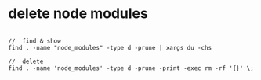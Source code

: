 # delete node modules

```

//	find & show
find . -name "node_modules" -type d -prune | xargs du -chs

//	delete
find . -name 'node_modules' -type d -prune -print -exec rm -rf '{}' \;

```
